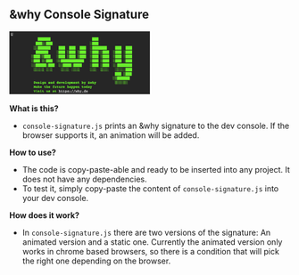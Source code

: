 ## &why Console Signature

<img src="screenshot.png" alt="Screenshot description" width="50%"/>

**What is this?**

- `console-signature.js` prints an &why signature to the dev console. If the browser supports it, an animation will be added.

**How to use?**

- The code is copy-paste-able and ready to be inserted into any project. It does not have any dependencies.
- To test it, simply copy-paste the content of `console-signature.js` into your dev console.

**How does it work?**

- In `console-signature.js` there are two versions of the signature: An animated version and a static one. Currently the animated version only works in chrome based browsers, so there is a condition that will pick the right one depending on the browser.
